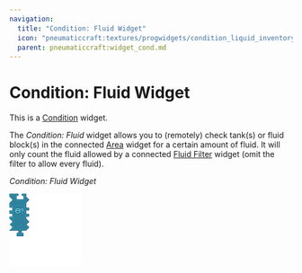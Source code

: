 ```yaml
---
navigation:
  title: "Condition: Fluid Widget"
  icon: "pneumaticcraft:textures/progwidgets/condition_liquid_inventory_piece.png"
  parent: pneumaticcraft:widget_cond.md
---
```


# Condition: Fluid Widget

This is a [Condition](./conditions.md) widget.

The *Condition: Fluid* widget allows you to (remotely) check tank(s) or fluid block(s) in the connected [Area](./area.md) widget for a certain amount of fluid. It will only count the fluid allowed by a connected [Fluid Filter](./liquid_filter.md) widget (omit the filter to allow every fluid).

*Condition: Fluid Widget*

![](condition_liquid_inventory_piece.png)

